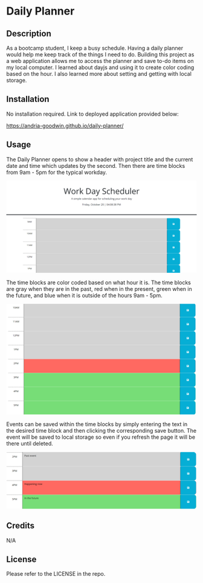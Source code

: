 # Daily Planner

## Description

As a bootcamp student, I keep a busy schedule. Having a daily planner would help me keep track of the things I need to do. Building this project as a web application allows me to access the planner and save to-do items on my local computer. I learned about dayjs and using it to create color coding based on the hour. I also learned more about setting and getting with local storage.

## Installation

No installation required. Link to deployed application provided below:

https://andria-goodwin.github.io/daily-planner/

## Usage

The Daily Planner opens to show a header with project title and the current date and time which updates by the second. Then there are time blocks from 9am - 5pm for the typical workday. 

![Daily Planner](assets/images/AG-planner.png)

The time blocks are color coded based on what hour it is. The time blocks are gray when they are in the past, red when in the present, green when in the future, and blue when it is outside of the hours 9am - 5pm.

![Daily planner color coded time blocks](assets/images/AG-timeblocks.png)

Events can be saved within the time blocks by simply entering the text in the desired time block and then clicking the corresponding save button. The event will be saved to local storage so even if you refresh the page it will be there until deleted.

![Daily planner saved events](assets/images/AG-saved-events.png)

## Credits

N/A

## License

Please refer to the LICENSE in the repo.